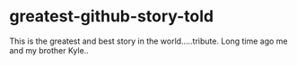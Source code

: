 # greatest-github-story-told
This is the greatest and best story in the world.....tribute. Long time ago me and my brother Kyle..
